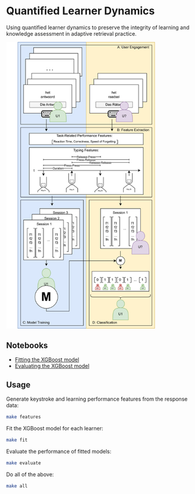 # Quantified Learner Dynamics

Using quantified learner dynamics to preserve the integrity of learning and knowledge assessment in adaptive retrieval practice.

<img src="flowchart.png" alt="Flowchart" width="400"/>

## Notebooks

- [Fitting the XGBoost model](output/02_fit_model.md)
- [Evaluating the XGBoost model](output/03_evaluate_model.md)

## Usage

Generate keystroke and learning performance features from the response data:
```bash
make features
```

Fit the XGBoost model for each learner:
```bash
make fit
```

Evaluate the performance of fitted models:
```bash
make evaluate
```

Do all of the above:
```bash
make all
```
